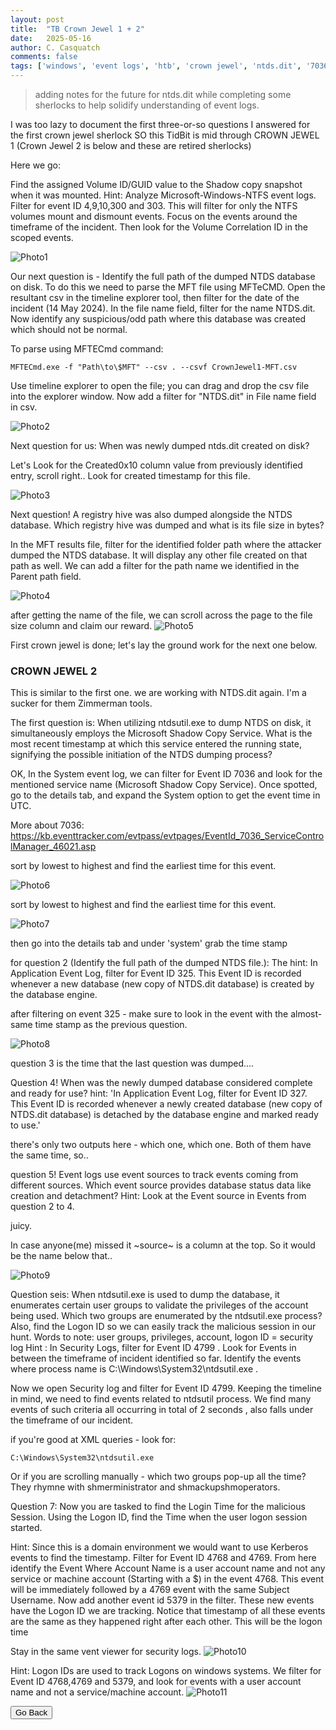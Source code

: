 ```yaml
---
layout: post
title:  "TB Crown Jewel 1 + 2"
date:   2025-05-16
author: C. Casquatch
comments: false
tags: ['windows', 'event logs', 'htb', 'crown jewel', 'ntds.dit', '7036', '325', '327', '4768', '4769', '5379']
---
```


> adding notes for the future for ntds.dit while completing some sherlocks to help solidify understanding of event logs.

I was too lazy to document the first three-or-so questions I answered for the first crown jewel sherlock SO this TidBit is mid through CROWN JEWEL 1 (Crown Jewel 2 is below and these are retired sherlocks)

Here we go:

Find the assigned Volume ID/GUID value to the Shadow copy snapshot when it was mounted.
Hint: Analyze Microsoft-Windows-NTFS event logs. Filter for event ID 4,9,10,300 and 303. This will filter for
only the NTFS volumes mount and dismount events. Focus on the events around the timeframe of the
incident. Then look for the Volume Correlation ID in the scoped events.

![Photo1](/assets/images/crownjewel1/task4filtering.png)

Our next question is - Identify the full path of the dumped NTDS database on disk.
To do this we need to parse the MFT file using MFTeCMD. Open the resultant csv in the timeline explorer tool, then filter for
the date of the incident (14 May 2024). In the file name field, filter for the name NTDS.dit. Now identify any
suspicious/odd path where this database was created which should not be normal.

To parse using MFTECmd
command: 
```
MFTECmd.exe -f "Path\to\$MFT" --csv . --csvf CrownJewel1-MFT.csv
```

Use timeline explorer to open the file; you can drag and drop the csv file into the explorer window.
Now add a filter for "NTDS.dit" in File name field in csv.

![Photo2](/assets/images/crownjewel1/timelineexplorer.png)

Next question for us: When was newly dumped ntds.dit created on disk?

Let's Look for the Created0x10 column value from previously identified entry, scroll right..
Look for created timestamp for this file.

![Photo3](/assets/images/crownjewel1/createdcolumn.png)

Next question! 
A registry hive was also dumped alongside the NTDS database. Which registry hive was dumped and
what is its file size in bytes?

In the MFT results file, filter for the identified folder path where the attacker dumped the NTDS
database. It will display any other file created on that path as well.
We can add a filter for the path name we identified in the Parent path field.

![Photo4](/assets/images/crownjewel1/parentpathfilter.png)

after getting the name of the file, we can scroll across the page to the file size column and claim our reward. 
![Photo5](/assets/images/crownjewel1/filesize.png)

First crown jewel is done; let's lay the ground work for the next one below. 

### CROWN JEWEL 2

This is similar to the first one. we are working with NTDS.dit again. I'm a sucker for them Zimmerman tools.

The first question is: When utilizing ntdsutil.exe to dump NTDS on disk, it simultaneously employs the Microsoft Shadow
Copy Service. What is the most recent timestamp at which this service entered the running state, signifying
the possible initiation of the NTDS dumping process?

OK, In the System event log, we can filter for Event ID 7036 and look for the mentioned service name (Microsoft Shadow
Copy Service). Once spotted, go to the details tab, and expand the System option to get the event time in UTC.

More about 7036: https://kb.eventtracker.com/evtpass/evtpages/EventId_7036_ServiceControlManager_46021.asp

sort by lowest to highest and find the earliest time for this event.

![Photo6](/assets/images/crownjewel2/7036.png)

sort by lowest to highest and find the earliest time for this event.

![Photo7](/assets/images/crownjewel2/runningstate.png)

then go into the details tab and under 'system' grab the time stamp

for question 2 (Identify the full path of the dumped NTDS file.):
The hint: In Application Event Log, filter for Event ID 325. This Event ID is recorded whenever a new database (new copy of NTDS.dit database) is created by the database engine.

after filtering on event 325 - make sure to look in the event with the almost-same time stamp as the previous question.

![Photo8](/assets/images/crownjewel2/afterfiltering.png)

question 3 is the time that the last question was dumped....

Question 4! When was the newly dumped database considered complete and ready for use?
hint: 'In Application Event Log, filter for Event ID 327. This Event ID is recorded whenever a newly created database (new copy of NTDS.dit database) is detached by the database engine and marked ready to use.'

there's only two outputs here - which one, which one. 
Both of them have the same time, so..

question 5! Event logs use event sources to track events coming from different sources. Which event source provides database status data like creation and detachment?
Hint: Look at the Event source in Events from question 2 to 4.

juicy. 

In case anyone(me) missed it ~source~ is a column at the top. So it would be the name below that..

![Photo9](/assets/images/crownjewel2/source.png)

Question seis: When ntdsutil.exe is used to dump the database, it enumerates certain user groups to validate the
privileges of the account being used. Which two groups are enumerated by the ntdsutil.exe process? Also,
find the Logon ID so we can easily track the malicious session in our hunt.
Words to note: user groups, privileges, account, logon ID = security log
Hint : In Security Logs, filter for Event ID 4799 . Look for Events in between the timeframe of incident
identified so far. Identify the events where process name is C:\Windows\System32\ntdsutil.exe .

Now we open Security log and filter for Event ID 4799. Keeping the timeline in mind, we need to find events
related to ntdsutil process. We find many events of such criteria all occurring in total of 2 seconds , also falls
under the timeframe of our incident.

if you're good at XML queries - look for:
```
C:\Windows\System32\ntdsutil.exe
```

Or if you are scrolling manually - which two groups pop-up all the time? They rhymne with shmerministrator and shmackupshmoperators. 

Question 7: Now you are tasked to find the Login Time for the malicious Session. Using the Logon ID, find the Time when the user logon session started.

Hint: Since this is a domain environment we would want to use Kerberos events to find the timestamp. 
Filter for Event ID 4768 and 4769. From here identify the Event Where Account Name is a user account name and not any service or machine account (Starting with a $) in the event 4768. 
This event will be immediately followed by a 4769 event with the same Subject Username. 
Now add another event id 5379 in the filter. These new events have the Logon ID we are tracking. Notice that timestamp of all these events are the same as they happened right after each other. This will be the logon time

Stay in the same vent viewer for security logs.
![Photo10](/assets/images/crownjewel2/47684769.png)

Hint: Logon IDs are used to track Logons on windows systems. We filter for Event ID 4768,4769 and 5379, and
look for events with a user account name and not a service/machine account.
![Photo11](/assets/images/crownjewel2/useracctevent.png)



<button onclick="history.back()">Go Back</button>
